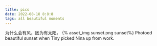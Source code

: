 ```yaml
---
title: pics
date: 2022-08-18 8:8:8
tags: all beautiful moments
---
```

为什么会有风，因为有太阳。
{% asset_img sunset.png sunset%}
Photoed beautiful sunset when Tiny picked Nina up from work. 


